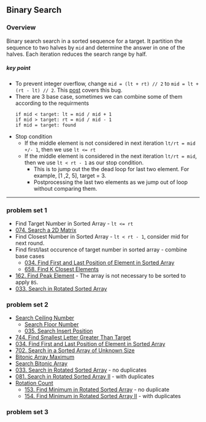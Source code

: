 ## Binary Search

### **Overview**

Binary search search in a sorted sequence for a target. It partition the sequence to two halves by `mid` and determine the answer in one of the halves. Each iteration reduces the search range by half. 

##### key point

- To prevent integer overflow, change `mid = (lt + rt) // 2` to `mid = lt + (rt - lt) // 2`. This [post][7] covers this bug.
- There are 3 base case, sometimes we can combine some of them according to the requirments
    ``` 
    if mid < target: lt = mid / mid + 1
    if mid > target: rt = mid / mid - 1
    if mid = target: found
    ```
- Stop condition
    + If the middle element is not considered in next iteration `lt/rt = mid +/- 1`, then we use `lt <= rt`
    + If the middle element is considered in the next iteration `lt/rt = mid`, then we use `lt < rt - 1` as our stop condition. 
        + This is to jump out the the dead loop for last two element. For example, [1 ,2, 5], target = 3.
        + Postprocessing the last two elements as we jump out of loop without comparing them. 

---

### problem set 1
+ Find Target Number in Sorted Array - `lt <= rt`
+ [074. Search a 2D Matrix][3]
+ Find Closest Number in Sorted Array - `lt < rt - 1`, consider mid for next round.
+ Find first/last occurence of target number in sorted array - combine base cases
    + [034. Find First and Last Position of Element in Sorted Array][5]
    + [658. Find K Closest Elements][4]
+ [162. Find Peak Element][6] - The array is not necessary to be sorted to apply `BS`.
+ [033. Search in Rotated Sorted Array][1]


### problem set 2
+ [Search Ceiling Number][15]
    + [Search Floor Number][16]
    + [035. Search Insert Position][8]
+ [744. Find Smallest Letter Greater Than Target][9]
+ [034. Find First and Last Position of Element in Sorted Array][5]
+ [702. Search in a Sorted Array of Unknown Size][10]
+ [Bitonic Array Maximum][13]
+ [Search Bitonic Array][11]
+ [033. Search in Rotated Sorted Array][1] - no duplicates
+ [081. Search in Rotated Sorted Array II][12] - with duplicates
+ [Rotation Count][14]
    + [153. Find Minimum in Rotated Sorted Array][17] - no duplicate
    + [154. Find Minimum in Rotated Sorted Array II][18] - with duplicates

### problem set 3


[1]: https://leetcode.com/problems/search-in-rotated-sorted-array/
[2]: https://leetcode.com/problems/kth-missing-positive-number
[3]: https://leetcode.com/problems/search-a-2d-matrix/
[4]: https://leetcode.com/problems/find-k-closest-elements/
[5]: https://leetcode.com/problems/find-first-and-last-position-of-element-in-sorted-array/
[6]: https://leetcode.com/problems/find-peak-element/
[7]: https://ai.googleblog.com/2006/06/extra-extra-read-all-about-it-nearly.html
[8]: https://leetcode.com/problems/search-insert-position/
[9]: https://leetcode.com/problems/find-smallest-letter-greater-than-target/
[10]: https://leetcode.com/problems/search-in-a-sorted-array-of-unknown-size/
[11]: https://www.educative.io/courses/grokking-the-coding-interview/7n3BlOvqW0r
[12]: https://leetcode.com/problems/search-in-rotated-sorted-array-ii/
[13]: https://www.educative.io/courses/grokking-the-coding-interview/RMyRR6wZoYK
[14]: https://www.educative.io/courses/grokking-the-coding-interview/7nPmB8mZ6vj
[15]: https://www.educative.io/courses/grokking-the-coding-interview/qA5wW7R8ox7
[16]: https://www.educative.io/courses/grokking-the-coding-interview/qA5wW7R8ox7#Similar-Problems
[17]: https://leetcode.com/problems/find-minimum-in-rotated-sorted-array/
[18]: https://leetcode.com/problems/find-minimum-in-rotated-sorted-array-ii/